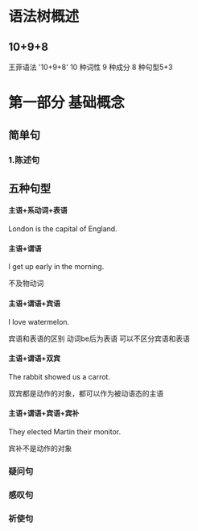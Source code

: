 # 语法树概述

## 10+9+8
王菲语法 '10+9+8'
10 种词性
9 种成分
8 种句型5+3

# 第一部分 基础概念

## 简单句
### 1.陈述句
五种句型
------
#### 主语+系动词+表语
London is the capital of England.
#### 主语+谓语
I get up early in the morning.

不及物动词
#### 主语+谓语+宾语
I love watermelon.

宾语和表语的区别
动词be后为表语
可以不区分宾语和表语
#### 主语+谓语+双宾
The rabbit showed us a carrot.

双宾都是动作的对象，都可以作为被动语态的主语
#### 主语+谓语+宾语+宾补
They elected Martin their monitor.

宾补不是动作的对象
### 疑问句
### 感叹句
### 祈使句
    




